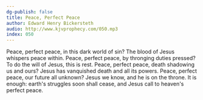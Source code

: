 ```yaml
---
dg-publish: false
title: Peace, Perfect Peace
author: Edward Henry Bickersteth
audio: http://www.kjvprophecy.com/050.mp3
index: 050
---
```


Peace, perfect peace, in this dark world of sin?
The blood of Jesus whispers peace within.
Peace, perfect peace, by thronging duties pressed?
To do the will of Jesus, this is rest.
Peace, perfect peace, death shadowing us and ours?
Jesus has vanquished death and all its powers.
Peace, perfect peace, our future all unknown?
Jesus we know, and he is on the throne.
It is enough: earth's struggles soon shall cease,
and Jesus call to heaven's perfect peace.